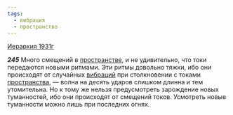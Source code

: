 ```yaml
---
tags:
  - вибрация
  - пространство
---
```


[Иерархия 1931г](https://127.0.0.1:4002/agni/1931)

___245___
Много смещений в [пространстве](../../../tags/#пространство), и не удивительно, что токи передаются новыми ритмами. Эти ритмы довольно тяжки, ибо они происходят от случайных [вибраций](../../../tags/#вибрация) при столкновении с токами [пространства](../../../tags/#пространство), — волна на десять ударов слишком длинна и тем утомительна. Но к тому же нельзя предусмотреть зарождение новых туманностей, ибо они происходят от смещений токов. Усмотреть новые туманности можно лишь при последних огнях.   

